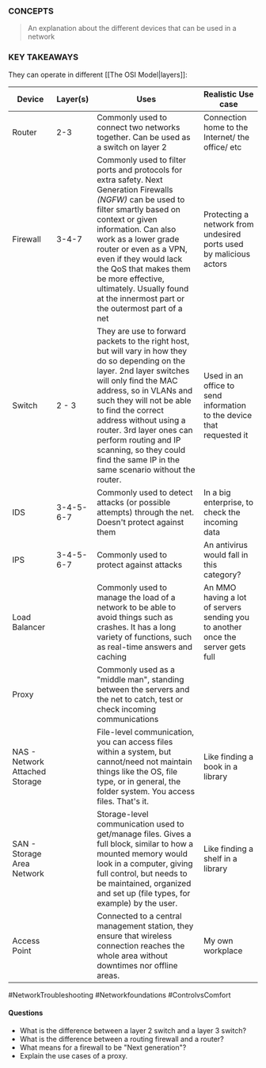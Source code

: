 ### CONCEPTS
> An explanation about the different devices that can be used in a network

### KEY TAKEAWAYS
They can operate in different [[The OSI Model|layers]]:

| Device                         | Layer(s)  | Uses                                                                                                                                                                                                                                                                                                                                                                                     | Realistic Use case                                                              |
| ------------------------------ | --------- | ---------------------------------------------------------------------------------------------------------------------------------------------------------------------------------------------------------------------------------------------------------------------------------------------------------------------------------------------------------------------------------------- | ------------------------------------------------------------------------------- |
| Router                         | 2-3       | Commonly used to connect two networks together. Can be used as a switch on layer 2                                                                                                                                                                                                                                                                                                       | Connection home to the Internet/ the office/ etc                                |
| Firewall                       | 3-4-7     | Commonly used to filter ports and protocols for extra safety. Next Generation Firewalls *(NGFW)* can be used to filter smartly based on context or given information. Can also work as a lower grade router or even as a VPN, even if they would lack the QoS that makes them be more effective, ultimately. Usually found at the innermost part or the outermost part of a net          | Protecting a network from undesired ports used by malicious actors              |
| Switch                         | 2 - 3     | They are use to forward packets to the right host, but will vary in how they do so depending on the layer. 2nd layer switches will only find the MAC address, so in VLANs and such they will not be able to find the correct address without using a router. 3rd layer ones can perform routing and IP scanning, so they could find the same IP in the same scenario without the router. | Used in an office to send information to the device that requested it           |
| IDS                            | 3-4-5-6-7 | Commonly used to detect attacks (or possible attempts) through the net. Doesn't protect against them                                                                                                                                                                                                                                                                                     | In a big enterprise, to check the incoming data                                 |
| IPS                            | 3-4-5-6-7 | Commonly used to protect against attacks                                                                                                                                                                                                                                                                                                                                                 | An antivirus would fall in this category?                                       |
| Load Balancer                  |           | Commonly used to manage the load of a network to be able to avoid things such as crashes. It has a long variety of functions, such as real-time answers and caching                                                                                                                                                                                                                      | An MMO having a lot of servers sending you to another once the server gets full |
| Proxy                          |           | Commonly used as a "middle man", standing between the servers and the net to catch, test or check incoming communications                                                                                                                                                                                                                                                                |                                                                                 |
| NAS - Network Attached Storage |           | File-level communication, you can access files within a system, but cannot/need not maintain things like the OS, file type, or in general, the folder system. You access files. That's it.                                                                                                                                                                                               | Like finding a book in a library                                                |
| SAN - Storage Area Network     |           | Storage-level communication used to get/manage files. Gives a full block, similar to how a mounted memory would look in a computer, giving full control, but needs to be maintained, organized and set up (file types, for example) by the user.                                                                                                                                         | Like finding a shelf in a library                                               |
| Access Point                   |           | Connected to a central management station, they ensure that wireless connection reaches the whole area without downtimes nor offline areas.                                                                                                                                                                                                                                              | My own workplace                                                                |


#NetworkTroubleshooting #Networkfoundations #ControlvsComfort 

#### Questions
- What is the difference between a layer 2 switch and a layer 3 switch?
- What is the difference between a routing firewall and a router?
- What means for a firewall to be "Next generation"?
- Explain the use cases of a proxy.